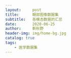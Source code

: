```yaml
---
layout:     post
title:      眼部图像数据集
subtitle:   各模态数据的汇总
date:       2020-06-25
author:     靳秋野
header-img: img/home-bg.jpg
catalog: true
tags:
    - 医学数据集
---
```


